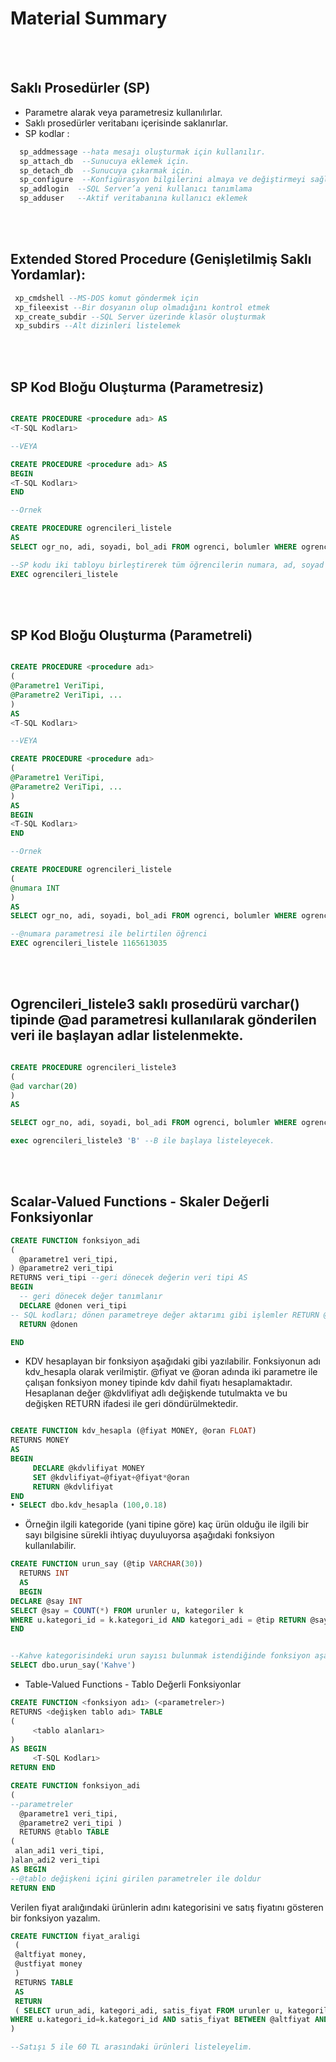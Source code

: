 # Material Summary

<br>
<br>

## Saklı Prosedürler (SP)

- Parametre alarak veya parametresiz kullanılırlar.
- Saklı prosedürler veritabanı içerisinde saklanırlar.
- SP kodlar : 
``` sql
  sp_addmessage --hata mesajı oluşturmak için kullanılır.
  sp_attach_db  --Sunucuya eklemek için.
  sp_detach_db  --Sunucuya çıkarmak için.
  sp_configure  --Konfigürasyon bilgilerini almaya ve değiştirmeyi sağlar.
  sp_addlogin  --SQL Server’a yeni kullanıcı tanımlama
  sp_adduser   --Aktif veritabanına kullanıcı eklemek
```
<br>
<br>

## Extended Stored Procedure (Genişletilmiş Saklı Yordamlar):


``` sql
 xp_cmdshell --MS-DOS komut göndermek için
 xp_fileexist --Bir dosyanın olup olmadığını kontrol etmek
 xp_create_subdir --SQL Server üzerinde klasör oluşturmak
 xp_subdirs --Alt dizinleri listelemek
```
<br>
<br>

## SP Kod Bloğu Oluşturma (Parametresiz)


``` sql

CREATE PROCEDURE <procedure adı> AS
<T-SQL Kodları>

--VEYA

CREATE PROCEDURE <procedure adı> AS
BEGIN
<T-SQL Kodları>
END

--Ornek

CREATE PROCEDURE ogrencileri_listele
AS
SELECT ogr_no, adi, soyadi, bol_adi FROM ogrenci, bolumler WHERE ogrenci.bol_no = bolumler.bol_no

--SP kodu iki tabloyu birleştirerek tüm öğrencilerin numara, ad, soyad ve bölüm adını listelemektedir.
EXEC ogrencileri_listele

```
<br>
<br>

## SP Kod Bloğu Oluşturma (Parametreli)
``` sql

CREATE PROCEDURE <procedure adı>
(
@Parametre1 VeriTipi, 
@Parametre2 VeriTipi, ...
)
AS
<T-SQL Kodları>

--VEYA

CREATE PROCEDURE <procedure adı> 
(
@Parametre1 VeriTipi, 
@Parametre2 VeriTipi, ...
)
AS
BEGIN
<T-SQL Kodları>
END

--Ornek

CREATE PROCEDURE ogrencileri_listele
(
@numara INT
)
AS
SELECT ogr_no, adi, soyadi, bol_adi FROM ogrenci, bolumler WHERE ogrenci.bol_no = bolumler.bol_no AND ogr_no = @numara

--@numara parametresi ile belirtilen öğrenci
EXEC ogrencileri_listele 1165613035

```
<br>
<br>

## Ogrencileri_listele3 saklı prosedürü varchar() tipinde @ad parametresi kullanılarak gönderilen veri ile başlayan adlar listelenmekte.

```sql

CREATE PROCEDURE ogrencileri_listele3 
(
@ad varchar(20)
)
AS

SELECT ogr_no, adi, soyadi, bol_adi FROM ogrenci, bolumler WHERE ogrenci.bol_no = bolumler.bol_no AND adi like @ad + '%'

exec ogrencileri_listele3 'B' --B ile başlaya listeleyecek.
```


<br>
<br>

## Scalar-Valued Functions - Skaler Değerli Fonksiyonlar

```sql
CREATE FUNCTION fonksiyon_adi
(
  @parametre1 veri_tipi,
) @parametre2 veri_tipi
RETURNS veri_tipi --geri dönecek değerin veri tipi AS
BEGIN
  -- geri dönecek değer tanımlanır
  DECLARE @donen veri_tipi
-- SQL kodları; dönen parametreye değer aktarımı gibi işlemler RETURN @donen
  RETURN @donen

END
```

* KDV hesaplayan bir fonksiyon aşağıdaki gibi yazılabilir. Fonksiyonun adı kdv_hesapla olarak verilmiştir. @fiyat ve @oran adında iki parametre ile çalışan fonksiyon money tipinde kdv dahil fiyatı hesaplamaktadır. Hesaplanan değer @kdvlifiyat adlı değişkende tutulmakta ve bu değişken RETURN ifadesi ile geri döndürülmektedir.

```sql

CREATE FUNCTION kdv_hesapla (@fiyat MONEY, @oran FLOAT) 
RETURNS MONEY
AS
BEGIN
     DECLARE @kdvlifiyat MONEY
     SET @kdvlifiyat=@fiyat+@fiyat*@oran
     RETURN @kdvlifiyat
END
• SELECT dbo.kdv_hesapla (100,0.18)
```

* Örneğin ilgili kategoride (yani tipine göre) kaç ürün olduğu ile ilgili bir sayı bilgisine sürekli ihtiyaç duyuluyorsa aşağıdaki fonksiyon kullanılabilir.

```sql
CREATE FUNCTION urun_say (@tip VARCHAR(30))
  RETURNS INT
  AS
  BEGIN
DECLARE @say INT
SELECT @say = COUNT(*) FROM urunler u, kategoriler k
WHERE u.kategori_id = k.kategori_id AND kategori_adi = @tip RETURN @say
END


--Kahve kategorisindeki urun sayısı bulunmak istendiğinde fonksiyon aşağıdaki gibi çalıştırılabilir.
SELECT dbo.urun_say('Kahve')
```

* Table-Valued Functions - Tablo Değerli Fonksiyonlar

```sql
CREATE FUNCTION <fonksiyon adı> (<parametreler>) 
RETURNS <değişken tablo adı> TABLE
(
     <tablo alanları>
)
AS BEGIN
     <T-SQL Kodları>
RETURN END

```
```sql
CREATE FUNCTION fonksiyon_adi
(
--parametreler
  @parametre1 veri_tipi,
  @parametre2 veri_tipi )
  RETURNS @tablo TABLE
(
 alan_adi1 veri_tipi,
)alan_adi2 veri_tipi
AS BEGIN
--@tablo değişkeni içini girilen parametreler ile doldur
RETURN END

```
Verilen fiyat aralığındaki ürünlerin adını kategorisini ve satış fiyatını gösteren bir fonksiyon yazalım.

```sql
CREATE FUNCTION fiyat_araligi
 ( 
 @altfiyat money,
 @ustfiyat money
 ) 
 RETURNS TABLE
 AS
 RETURN
 ( SELECT urun_adi, kategori_adi, satis_fiyat FROM urunler u, kategoriler k
WHERE u.kategori_id=k.kategori_id AND satis_fiyat BETWEEN @altfiyat AND @ustfiyat 
)

--Satışı 5 ile 60 TL arasındaki ürünleri listeleyelim.

  
```

